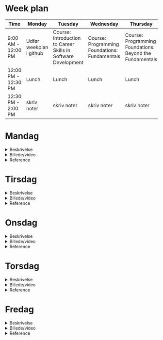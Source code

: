 # Week plan

| Time              | Monday           | Tuesday          | Wednesday         | Thursday          | Friday            |
|-------------------|------------------|------------------|-------------------|-------------------|-------------------|
| 9:00 AM - 12:00 PM|Udfør weekplan i github| Course: Introduction to Career Skills in Software Development|Course: Programming Foundations: Fundamentals|Course: Programming Foundations: Beyond the Fundamentals|lav Studytube i powerpages
| 12:00 PM - 12:30 PM| Lunch           | Lunch            | Lunch             | Lunch             | Lunch             |
| 12:30 PM - 2:00 PM |skriv noter|skriv noter|skriv noter|skriv noter|lav Studytube i powerpages|

# Mandag

<details>
<summary> Beskrivelse</summary>
<br>
skriv her
</details>

<details>
<summary> Billede/video</summary>
<br>
indsæt billed/videolink
</details>

<details>
<summary> Reference</summary>
<br>
indsæt link som reference
</details>

# Tirsdag

<details>
<summary> Beskrivelse</summary>
<br>
skriv her
</details>

<details>
<summary> Billede/video</summary>
<br>
indsæt billed/videolink
</details>

<details>
<summary> Reference</summary>
<br>
indsæt link som reference
</details>

# Onsdag

<details>
<summary> Beskrivelse</summary>
<br>
skriv her
</details>

<details>
<summary> Billede/video</summary>
<br>
indsæt billed/videolink
</details>

<details>
<summary> Reference</summary>
<br>
indsæt link som reference
</details>

# Torsdag

<details>
<summary> Beskrivelse</summary>
<br>
skriv her
</details>

<details>
<summary> Billede/video</summary>
<br>
indsæt billed/videolink
</details>

<details>
<summary> Reference</summary>
<br>
indsæt link som reference
</details>

# Fredag

<details>
<summary> Beskrivelse</summary>
<br>
skriv her
</details>

<details>
<summary> Billede/video</summary>
<br>
indsæt billed/videolink
</details>

<details>
<summary> Reference</summary>
<br>
indsæt link som reference
</details>
